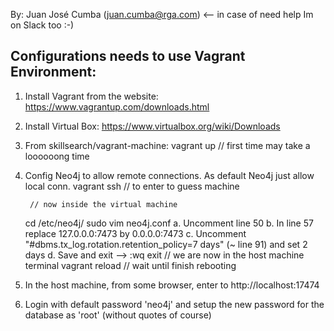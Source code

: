 By: Juan José Cumba (juan.cumba@rga.com) <-- in case of need help
	Im on Slack too :-)


Configurations needs to use Vagrant Environment:
------------------------------------------------

1. Install Vagrant from the website:
	https://www.vagrantup.com/downloads.html

2. Install Virtual Box:
	https://www.virtualbox.org/wiki/Downloads

3. From skillsearch/vagrant-machine:
	vagrant up
		// first time may take a loooooong time

4. Config Neo4j to allow remote connections. As default Neo4j just allow local conn.
	vagrant ssh
		// to enter to guess machine

		// now inside the virtual machine
	cd /etc/neo4j/
	sudo vim neo4j.conf
		a. Uncomment line 50
		b. In line 57 replace 127.0.0.0:7473 by 0.0.0.0:7473
		c. Uncomment "#dbms.tx_log.rotation.retention_policy=7 days" (~ line 91) and set 2 days
		d. Save and exit --> :wq
	exit
		// we are now in the host machine terminal
	vagrant reload
		// wait until finish rebooting

5. In the host machine, from some browser, enter to http://localhost:17474

6. Login with default password 'neo4j' and setup the new password for the database as 'root' (without quotes of course)